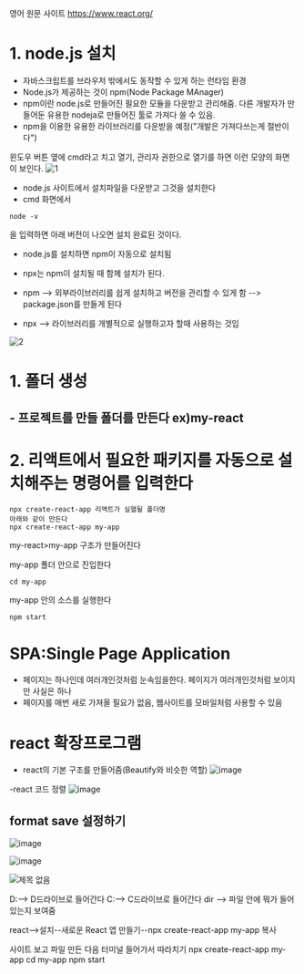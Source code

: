 영어 원문 사이트
https://www.react.org/

# 1. node.js 설치
* 자바스크립트를 브라우저 밖에서도 동작할 수 있게 하는 런타임 환경
* Node.js가 제공하는 것이 npm(Node Package MAnager)
* npm이란 node.js로 만들어진 필요한 모듈을 다운받고 관리해줌. 다른 개발자가 만들어둔 유용한 nodeja로 만들어진 툴로 가져다 쓸 수 있음.
* npm을 이용한 유용한 라이브러리를 다운받을 예정("개발은 가져다쓰는게 절반이다")


윈도우 버튼 옆에 cmd라고 치고 열기, 관리자 권한으로 열기를 하면 이런 모양의 화면이 보인다. 
![1](https://github.com/gogoringhye/read/assets/145514996/c0a896f1-45b2-45a3-abb7-2080f5bdcba0)



* node.js 사이트에서 설치파일을 다운받고 그것을 설치한다
* cmd 화면에서 
```
node -v
```
을 입력하면 아래 버전이 나오면 설치 완료된 것이다.

* node.js를 설치하면 npm이 자동으로 설치됨

* npx는 npm이 설치될 때 함께 설치가 된다.

* npm --> 외부라이브러리를 쉽게 설치하고 버전을 관리할 수 있게 함 --> package.json를 만들게 된다

* npx --> 라이브러리를 개별적으로 실행하고자 할때 사용하는 것임

![2](https://github.com/gogoringhye/read/assets/145514996/e8291a92-f0f0-48ae-98b1-6e918931d03f)


# 1. 폴더 생성
## - 프로젝트를 만들 폴더를 만든다 ex)my-react
# 2. 리액트에서 필요한 패키지를 자동으로 설치해주는 명령어를 입력한다
```
npx create-react-app 리액트가 실핼될 폴더명
아래와 같이 만든다
npx create-react-app my-app

```
my-react>my-app 구조가 만들어진다

my-app 폴더 안으로 진입한다

```
cd my-app
```
my-app 안의 소스를 실행한다
```
npm start
```

# SPA:Single Page Application
- 페이지는 하나인데 여러개인것처럼 눈속임을한다. 페이지가 여러개인것처럼 보이지만 사실은 하나
- 페이지를 매번 새로 가져올 필요가 없음, 웹사이트를 모바일처럼 사용할 수 있음


# react 확장프로그램

- react의 기본 구조를 만들어줌(Beautify와 비슷한 역할)
![image](https://github.com/gogoringhye/read/assets/145514996/53e7fcab-f1ba-4b3c-92cc-f5f3dc9b4e5d)

-react 코드 정렬
![image](https://github.com/gogoringhye/read/assets/145514996/1dbe4bd0-addd-410f-bde6-e679304b29c8)

## format save 설정하기
![image](https://github.com/gogoringhye/read/assets/145514996/9182bba0-ec46-48e4-8cf3-a63f5b86b0c9)


![image](https://github.com/gogoringhye/read/assets/145514996/57238c23-d221-4dc9-b2bc-daf7d3235b63)



![제목 없음](https://github.com/gogoringhye/read/assets/145514996/a8ff8aa7-78a1-4145-8533-77e8a59eb1f9)



D:--> D드라이브로 들어간다 C:--> C드라이브로 들어간다
dir --> 파일 안에 뭐가 들어있는지 보여줌



react-->설치--새로운 React 앱 만들기--npx create-react-app my-app 복사

사이트 보고 파일 만든 다음 터미널 들어가서 따라치기
npx create-react-app my-app
cd my-app
npm start




